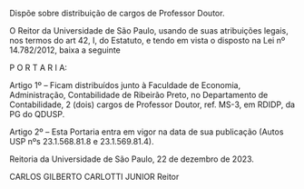 Dispõe sobre distribuição de cargos de Professor Doutor.

O Reitor da Universidade de São Paulo, usando de suas atribuições legais, nos termos do art 42, I, do Estatuto, e tendo em vista o disposto na Lei nº 14.782/2012, baixa a seguinte

P O R T A R I A:

Artigo 1º – Ficam distribuídos junto à Faculdade de Economia, Administração, Contabilidade de Ribeirão Preto, no Departamento de Contabilidade, 2 (dois) cargos de Professor Doutor, ref. MS-3, em RDIDP, da PG do QDUSP.

Artigo 2º – Esta Portaria entra em vigor na data de sua publicação (Autos USP nºs 23.1.568.81.8 e 23.1.569.81.4).

Reitoria da Universidade de São Paulo, 22 de dezembro de 2023.

CARLOS GILBERTO CARLOTTI JUNIOR
Reitor